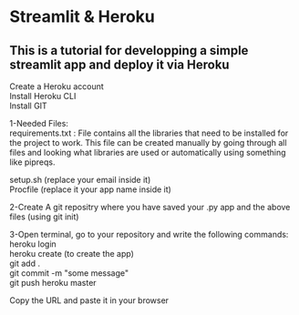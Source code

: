 # Streamlit & Heroku

## This is a tutorial for developping a simple streamlit app and deploy it via Heroku

Create a Heroku account\
Install Heroku CLI\
Install GIT

1-Needed Files:\
requirements.txt : 
File contains all the libraries that need to be installed for the project to work. This file can be created manually by going through all files and looking what libraries are used or automatically using something like pipreqs.

setup.sh (replace your email inside it)\
Procfile (replace it your app name inside it)

2-Create A git repositry where you have saved your .py app and the above files (using git init) 

3-Open terminal, go to your repository and write the following commands:\
  heroku login\
  heroku create (to create the app)\
  git add .\
  git commit -m "some message"\
  git push heroku master
    
Copy the URL and paste it in your browser
  
